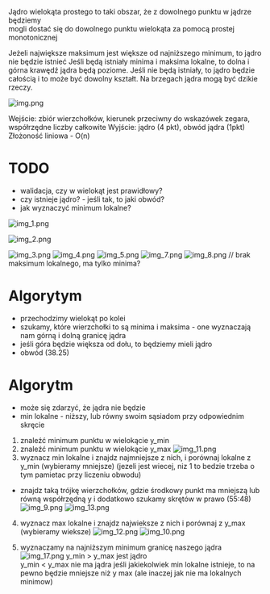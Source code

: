 Jądro wielokąta prostego to taki obszar, że z dowolnego punktu w jądrze będziemy  
mogli dostać się do dowolnego punktu wielokąta za pomocą prostej monotonicznej  

Jeżeli największe maksimum jest większe od najniższego minimum, to jądro nie będzie istnieć
Jeśli będą istniały minima i maksima lokalne, to dolna i górna krawędź jądra będą poziome.
Jeśli nie będą istniały, to jądro będzie całością i to może być dowolny kształt.
Na brzegach jądra mogą być dzikie rzeczy.

![img.png](images/img.png)

Wejście: zbiór wierzchołków, kierunek przeciwny do wskazówek zegara, współrzędne liczby całkowite
Wyjście: jądro (4 pkt), obwód jądra (1pkt)
Złożoność liniowa - O(n)

# TODO
- walidacja, czy w wielokąt jest prawidłowy?
- czy istnieje jądro?
      - jeśli tak, to jaki obwód?
- jak wyznaczyć minimum lokalne?


![img_1.png](images/img_1.png)



![img_2.png](images/img_2.png)



![img_3.png](images/img_3.png)
![img_4.png](images/img_4.png)
![img_5.png](images/img_5.png)
![img_7.png](images/img_7.png)
![img_8.png](images/img_8.png) // brak maksimum lokalnego, ma tylko minima?


# Algorytym
- przechodzimy wielokąt po kolei
- szukamy, które wierzchołki to są minima i maksima - one wyznaczają nam górną i dolną granicę jądra
- jeśli góra będzie większa od dołu, to będziemy mieli jądro
- obwód (38.25)

# Algorytm
- może się zdarzyć, że jądra nie będzie
- min lokalne - niższy, lub równy swoim sąsiadom przy odpowiednim skręcie
1) znaleźć minimum punktu w wielokącie  y_min
2) znaleźć minimum punktu w wielokącie y_max
![img_11.png](images/img_11.png)
3) wyznacz min lokalne i znajdz najmniejsze z nich, i porównaj lokalne z y_min (wybieramy mniejsze)
(jezeli jest wiecej, niz 1 to bedzie trzeba o tym pamietac przy liczeniu obwodu)
- znajdz taką trójkę wierzchołków, gdzie środkowy punkt ma mniejszą lub równą współrzędną y
i dodatkowo szukamy skrętów w prawo (55:48)
![img_9.png](images/img_9.png)
![img_13.png](images/img_13.png)
4) wyznacz max lokalne i znajdz najwieksze z nich i porównaj z y_max (wybieramy wieksze)
![img_12.png](images/img_12.png)
![img_10.png](images/img_10.png)

5) wyznaczamy na najniższym minimum granicę naszego jądra
![img_17.png](images/img_17.png)
y_min > y_max jest jądro  
y_min < y_max nie ma jądra
jeśli jakiekolwiek min lokalne istnieje, to na pewno będzie mniejsze niż y max 
(ale inaczej jak nie ma lokalnych minimow)


 
